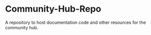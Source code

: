 # Community-Hub-Repo
A repository to host documentation code and other resources for the community hub.
